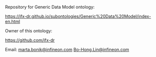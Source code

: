 Repository for Generic Data Model ontology:

https://ifx-dr.github.io/subontologies/Generic%20Data%20Model/index-en.html

Owner of this ontology:

https://github.com/ifx-dr

Email: marta.bonik@infineon.com
       Bo-Hong.Lin@infineon.com
